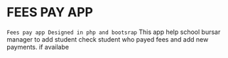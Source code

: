 # FEES PAY APP
``Fees pay app Designed in php and bootsrap``
This app help  school bursar manager to add student check student who payed fees and add new payments. if availabe 
